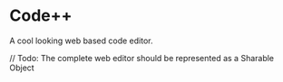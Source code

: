 # Code++

A cool looking web based code editor.

// Todo: The complete web editor should be represented as a Sharable Object
